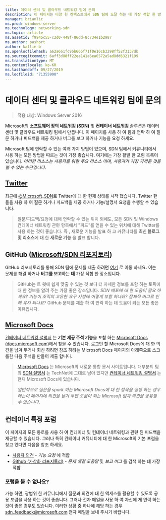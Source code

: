 ```yaml
---
title: 데이터 센터 및 클라우드 네트워킹 팀에 문의
description: 이 페이지는 다양 한 컨텍스트에서 SDN 팀에 도달 하는 데 가장 적합 한 방법을 고객에 게 알리기 위한 것입니다.
manager: brianlic
ms.prod: windows-server
ms.technology: networking-sdn
ms.topic: article
ms.assetid: f9945c55-c2d0-448f-86dd-8c734e1b2987
ms.author: pashort
author: kallie-b
ms.openlocfilehash: a62a661fc9bb665f71f0e16cb3298ff52f3137db
ms.sourcegitcommit: 6aff3d88ff22ea141a6ea6572a5ad8dd6321f199
ms.translationtype: MT
ms.contentlocale: ko-KR
ms.lasthandoff: 09/27/2019
ms.locfileid: "71355990"
---
```

# <a name="contact-the-datacenter-and-cloud-networking-team"></a>데이터 센터 및 클라우드 네트워킹 팀에 문의

> 적용 대상: Windows Server 2016

Microsoft의 **소프트웨어 정의 네트워킹 \(SDN\)** 및 **컨테이너 네트워킹** 솔루션은 데이터 센터 및 클라우드 네트워킹 팀에서 만듭니다. 이 페이지를 사용 하 여 팀과 연락 하 여 질문 하거나 피드백을 제공 하거나 버그를 보고 하거나 기능을 요청 하세요.

Microsoft 팀에 연락할 수 있는 여러 가지 방법이 있으며, SDN 팀에서 커뮤니티에서 사용 하는 모든 방법을 따르는 것이 가장 좋습니다. 여기에는 가장 활발 한 포럼 목록이 있습니다. *이러한 리소스는 사용자를 위한 주요 리소스 이며, 사용자가 가장 가까운 것을 볼 수 있는 수단입니다.*

## <a name="twitterhttpstwittercommicrosoft_sdn"></a>[Twitter](https://twitter.com/Microsoft_SDN)

최근에 [@Microsoft_SDN](https://twitter.com/Microsoft_SDN)로 Twitter에 대 한 현재 상태를 시작 했습니다. Twitter 핸들을 사용 하 여 질문 하거나 피드백을 제공 하거나 기능/설명서 요청을 수행할 수 있습니다.
> 질문/피드백/요청에 대해 연락할 수 있는 위치 외에도, 모든 SDN 및 Windows 컨테이너 네트워킹 관련 항목에서 "피드"를 얻을 수 있는 위치에 대해 Twitter를 사용 하는 것이 좋습니다. 즉 **,** 새로운 기능을 발표 하 고 커뮤니티를 **최신 블로그 및 리소스**에 대 한 **새로운 기능** 을 발표 합니다.

## <a name="github-microsoftsdn-repohttpsgithubcommicrosoftsdnissues"></a>GitHub ([Microsoft/SDN 리포지토리](https://github.com/Microsoft/SDN/issues))
GitHub 리포지토리를 통해 SDN 팀에 문제를 제출 하려면 [여기](https://github.com/Microsoft/SDN/issues) 로 이동 하세요. 이는 문제를 해결 하거나 **버그를 보고**하는 **데** 가장 적합 한 장소입니다.

> GitHub는 트 윗에 쉽게 맞출 수 있는 것 보다 더 자세한 정보를 포함 하는 토픽에 대 한 정보를 알려 주는 가장 좋은 장소입니다. *SDN 배포에 대 한 도움이 필요 하세요? 기능이 조직의 고유한 요구 사항에 어떻게 부합 하나요? 잠재적 버그로 인해 유지 되나요?* GitHub 문제를 제출 하 여 연락 하는 데 도움이 되는 모든 좋은 이유입니다.

## <a name="microsoft-docshttpsdocsmicrosoftcom"></a>[Microsoft Docs](https://docs.microsoft.com/)
[컨테이너 네트워킹 설명서](https://docs.microsoft.com/virtualization/windowscontainers/manage-containers/container-networking) 는 **기본 제공 주석 기능**을 포함 하는 [Microsoft Docs (docs.microsoft.com)](https://docs.microsoft.com/)에서 찾을 수 있습니다. 로그인 할 Microsoft Docs에 대 한 의견을 남겨 두거나 회신 하려면 참조 하려는 Microsoft Docs 페이지의 아래쪽으로 스크롤한 다음 주석을 만들어 제출 합니다.

> [Microsoft Docs](https://docs.microsoft.com/) 는 Microsoft의 새로운 통합 문서 사이트입니다. 대부분의 팀의 [SDN 설명서](https://technet.microsoft.com/windows-server-docs/networking/sdn/software-defined-networking) 는 TechNet에 그대로 남아 있지만 [컨테이너 네트워킹 설명서](https://docs.microsoft.com/virtualization/windowscontainers/manage-containers/container-networking) 는 현재 Microsoft Docs에 있습니다.
> 
> *일반적으로 질문을 spark 하는 Microsoft Docs에 대 한 항목을 실행 하는 경우에는이 페이지에 의견을 남겨 두면 도움이 되는 Microsoft 팀과 의견을 공유할 수 있습니다.*

## <a name="container-specific-forums"></a>컨테이너 특정 포럼
이 페이지의 모든 통로를 사용 하 여 컨테이너 및 컨테이너 네트워킹과 관련 된 피드백을 제공할 수 있습니다. 그러나 특히 컨테이너 커뮤니티에 대 한 Microsoft의 기본 포럼을 찾고 있다면 다음을 참조 하세요.
- [사용자 의견](https://windowsserver.uservoice.com/forums/304624-containers) - *기능 요청* 에 적합
- [Github (가상화 리포지토리)](https://github.com/Microsoft/Virtualization-Documentation) - *문제 해결 도움말* 및 *보고 버그* 를 검색 하는 데 가장 적합

### <a name="not-seeing-the-forum-for-you"></a>포럼을 볼 수 없나요? 
가능 하면, 광범위 한 커뮤니티에서 질문과 의견에 대 한 액세스를 활용할 수 있도록 공용 포럼을 사용 하는 것이 좋습니다. 그러나 전자 메일을 사용 하 여 자신에 게 연락 하는 것이 좋은 경우도 있습니다. 이러한 상황 중 하나에 해당 하는 경우 sdn_feedback@microsoft.com 전자 메일을 보내 주시기 바랍니다.
